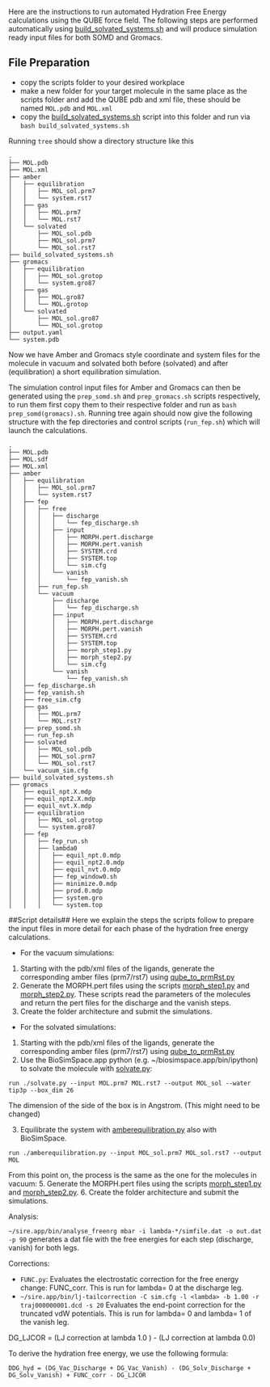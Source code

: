 Here are the instructions to run automated Hydration Free Energy calculations using the QUBE force field.
The following steps are performed automatically using [build_solvated_systems.sh](https://github.com/cole-group/QUBE-SOMD-paper/blob/master/HFE/scripts/build_solvated_systems.sh) and will produce simulation ready input files for both SOMD and Gromacs.

## File Preparation 
- copy the scripts folder to your desired workplace
- make a new folder for your target molecule in the same place as the scripts folder and add the QUBE pdb and xml file, these should be named `MOL.pdb` and `MOL.xml`
- copy the [build_solvated_systems.sh](https://github.com/cole-group/QUBE-SOMD-paper/blob/master/HFE/scripts/build_solvated_systems.sh) script into this folder and run via `bash build_solvated_systems.sh`

Running `tree` should show a directory structure like this

```
.
├── MOL.pdb
├── MOL.xml
├── amber
│   ├── equilibration
│   │   ├── MOL_sol.prm7
│   │   └── system.rst7
│   ├── gas
│   │   ├── MOL.prm7
│   │   └── MOL.rst7
│   └── solvated
│       ├── MOL_sol.pdb
│       ├── MOL_sol.prm7
│       └── MOL_sol.rst7
├── build_solvated_systems.sh
├── gromacs
│   ├── equilibration
│   │   ├── MOL_sol.grotop
│   │   └── system.gro87
│   ├── gas
│   │   ├── MOL.gro87
│   │   └── MOL.grotop
│   └── solvated
│       ├── MOL_sol.gro87
│       └── MOL_sol.grotop
├── output.yaml
└── system.pdb
```
Now we have Amber and Gromacs style coordinate and system files for the molecule in vacuum and solvated both before (solvated) and after (equilibration) a short equilibration simulation.

The simulation control input files for Amber and Gromacs can then be generated using the `prep_somd.sh` and `prep_gromacs.sh` scripts respectively, to run them first copy them to their respective folder and run as `bash prep_somd(gromacs).sh`.
Running tree again should now give the following structure with the fep directories and control scripts (`run_fep.sh`) which will launch the calculations.

```
.
├── MOL.pdb
├── MOL.sdf
├── MOL.xml
├── amber
│   ├── equilibration
│   │   ├── MOL_sol.prm7
│   │   └── system.rst7
│   ├── fep
│   │   ├── free
│   │   │   ├── discharge
│   │   │   │   └── fep_discharge.sh
│   │   │   ├── input
│   │   │   │   ├── MORPH.pert.discharge
│   │   │   │   ├── MORPH.pert.vanish
│   │   │   │   ├── SYSTEM.crd
│   │   │   │   ├── SYSTEM.top
│   │   │   │   └── sim.cfg
│   │   │   └── vanish
│   │   │       └── fep_vanish.sh
│   │   ├── run_fep.sh
│   │   └── vacuum
│   │       ├── discharge
│   │       │   └── fep_discharge.sh
│   │       ├── input
│   │       │   ├── MORPH.pert.discharge
│   │       │   ├── MORPH.pert.vanish
│   │       │   ├── SYSTEM.crd
│   │       │   ├── SYSTEM.top
│   │       │   ├── morph_step1.py
│   │       │   ├── morph_step2.py
│   │       │   └── sim.cfg
│   │       └── vanish
│   │           └── fep_vanish.sh
│   ├── fep_discharge.sh
│   ├── fep_vanish.sh
│   ├── free_sim.cfg
│   ├── gas
│   │   ├── MOL.prm7
│   │   └── MOL.rst7
│   ├── prep_somd.sh
│   ├── run_fep.sh
│   ├── solvated
│   │   ├── MOL_sol.pdb
│   │   ├── MOL_sol.prm7
│   │   └── MOL_sol.rst7
│   └── vacuum_sim.cfg
├── build_solvated_systems.sh
├── gromacs
│   ├── equil_npt.X.mdp
│   ├── equil_npt2.X.mdp
│   ├── equil_nvt.X.mdp
│   ├── equilibration
│   │   ├── MOL_sol.grotop
│   │   └── system.gro87
│   ├── fep
│   │   ├── fep_run.sh
│   │   ├── lambda0
│   │   │   ├── equil_npt.0.mdp
│   │   │   ├── equil_npt2.0.mdp
│   │   │   ├── equil_nvt.0.mdp
│   │   │   ├── fep_window0.sh
│   │   │   ├── minimize.0.mdp
│   │   │   ├── prod.0.mdp
│   │   │   ├── system.gro
│   │   │   └── system.top

```

##Script details##
Here we explain the steps the scripts follow to prepare the input files in more detail for each phase of the hydration free energy calculations.

- For the vacuum simulations: 
1. Starting with the pdb/xml files of the ligands, generate the corresponding amber files (prm7/rst7) using [qube_to_prmRst.py](https://github.com/cole-group/QUBE-SOMD-paper/blob/master/qube_to_prmRst.py)
3. Generate the MORPH.pert files using the scripts [morph_step1.py](https://github.com/cole-group/QUBE-SOMD-paper/blob/master/HFE/scripts/amber/morph_step1.py) and [morph_step2.py](https://github.com/cole-group/QUBE-SOMD-paper/blob/master/HFE/scripts/amber/morph_step2.py). These scripts read the parameters of the molecules and return the pert files for the discharge and the vanish steps.
4. Create the folder architecture and submit the simulations. 

- For the solvated simulations: 
1. Starting with the pdb/xml files of the ligands, generate the corresponding amber files (prm7/rst7) using [qube_to_prmRst.py](https://github.com/cole-group/QUBE-SOMD-paper/blob/master/qube_to_prmRst.py)
2. Use the BioSimSpace.app python (e.g. ~/biosimspace.app/bin/ipython) to solvate the molecule with [solvate.py](https://github.com/cole-group/QUBE-SOMD-paper/blob/master/solvate.py):
```
run ./solvate.py --input MOL.prm7 MOL.rst7 --output MOL_sol --water tip3p --box_dim 26
```
The dimension of the side of the box is in Angstrom. (This might need to be changed)

3. Equilibrate the system with [amberequilibration.py](https://github.com/cole-group/QUBE-SOMD-paper/blob/master/amberequilibration.py) also with BioSimSpace.
```
run ./amberequilibration.py --input MOL_sol.prm7 MOL_sol.rst7 --output MOL
```
From this point on, the process is the same as the one for the molecules in vacuum:
5. Generate the MORPH.pert files using the scripts [morph_step1.py](https://github.com/cole-group/QUBE-SOMD-paper/blob/master/HFE/scripts/amber/morph_step1.py) and [morph_step2.py](https://github.com/cole-group/QUBE-SOMD-paper/blob/master/HFE/scripts/amber/morph_step2.py).
6. Create the folder architecture and submit the simulations.

Analysis: 

`~/sire.app/bin/analyse_freenrg mbar -i lambda-*/simfile.dat -o out.dat -p 90` generates a dat file with the free energies for each step (discharge, vanish) for both legs. 

Corrections: 
- `FUNC.py`: Evaluates the electrostatic correction for the free energy change: FUNC_corr. This is run for lambda= 0 at the discharge leg.
- `~/sire.app/bin/lj-tailcorrection -C sim.cfg -l <lambda> -b 1.00 -r traj000000001.dcd -s 20` Evaluates the end-point correction for the truncated vdW potentials. This is run for lambda= 0 and lambda= 1 of the vanish leg. 

DG_LJCOR = (LJ correction at lambda 1.0 ) - (LJ correction at lambda 0.0)

To derive the hydration free energy, we use the following formula:

`DDG_hyd = (DG_Vac_Discharge + DG_Vac_Vanish) - (DG_Solv_Discharge + DG_Solv_Vanish) + FUNC_corr - DG_LJCOR`
